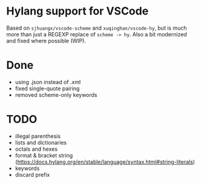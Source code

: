 # Hylang support for VSCode
Based on `sjhuangx/vscode-scheme` and `xuqinghan/vscode-hy`, but is much more than just a REGEXP replace of `scheme -> hy`.
Also a bit modernized and fixed where possible (WIP).

# Done
- using .json instead of .xml
- fixed single-quote pairing
- removed scheme-only keywords

# TODO
- illegal parenthesis
- lists and dictionaries
- octals and hexes
- format & bracket string (https://docs.hylang.org/en/stable/language/syntax.html#string-literals)
- keywords
- discard prefix
